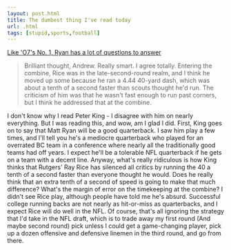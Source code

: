 ```yaml
---
layout: post.html
title: The dumbest thing I've read today
url: .html
tags: [stupid,sports,football]
---
```

[Like 'O7's No. 1, Ryan has a lot of questions to answer](http://sportsillustrated.cnn.com/2008/writers/peter_king/02/26/ryan/index.html?eref=si_topstories)

> Brilliant thought, Andrew. Really smart. I agree totally. Entering the combine, Rice was in the late-second-round realm, and I think he moved up some because he ran a 4.44 40-yard dash, which was about a tenth of a second faster than scouts thought he'd run. The criticism of him was that he wasn't fast enough to run past corners, but I think he addressed that at the combine.

I don't know why I read Peter King - I disagree with him on nearly everything. But I was reading this, and wow, am I glad I did. First, King goes on to say that Matt Ryan will be a good quarterback. I saw him play a few times, and I'll tell you he's a mediocre quarterback who played for an overrated BC team in a conference where nearly all the traditionally good teams had off years. I expect he'll be a tolerable NFL quarterback if he gets on a team with a decent line. Anyway, what's really ridiculous is how King thinks that Rutgers' Ray Rice has silenced all critics by running the 40 a tenth of a second faster than everyone thought he would. Does he really think that an extra tenth of a second of speed is going to make that much difference? What's the margin of error on the timekeeping at the combine? I didn't see Rice play, although people have told me he's absurd. Successful college running backs are not nearly as hit-or-miss as quarterbacks, and I expect Rice will do well in the NFL. Of course, that's all ignoring the strategy that I'd take in the NFL draft, which is to trade away my first round (And maybe second round) pick unless I could get a game-changing player, pick up a dozen offensive and defensive linemen in the third round, and go from there.
